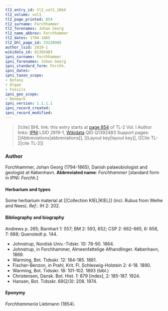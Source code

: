 ```yaml
---
tl2_entry_id: tl2_vol1_1064
tl2_volume: vol1
tl2_page_printed: 854
tl2_surname: Forchhammer
tl2_forenames: Johan Georg
tl2_name_abbrev: Forchhammer
tl2_dates: 1794-1865
tl2_bhl_page_id: 33120985
author_lsid: 2819-1
wikidata_id: Q1392483
ipni_surname: Forchhammer
ipni_forenames: Johan Georg
ipni_standard_form: Forchh.
ipni_dates: 
ipni_taxon_scope: 
- Botany
- Algae
- Fossils
ipni_geo_scope: 
- Denmark
ipni_version: 1.1.1.1
ipni_record_created: 
ipni_record_modified:
---
```


> [!cite] BHL link: this entry starts at [page 854](https://www.biodiversitylibrary.org/page/33120985) of TL-2 Vol. I
> Author links: [IPNI](https://www.ipni.org/a/2819-1) LSID 2819-1, [Wikidata](https://www.wikidata.org/wiki/Q1392483) QID Q1392483
> Support pages: [[Abbreviations|abbreviations]], [[Layout key|layout key]], [[Cite TL-2|cite TL-2]]

### Author

Forchhammer, Johan Georg (1794-1865), Danish palaeobiologist and geologist at København. 
**Abbreviated name**: *Forchhammer* \[standard form in IPNI: *Forchh.*\]

#### Herbarium and types

Some herbarium material at [[Collection KIEL|KIEL]] (incl. Rubus from Weihe and Nees).
*Ref*.: IH 2: 202.

#### Bibliography and biography

Andrews p. 265; Barnhart 1: 557; BM 2: 593, 652; CSP 2: 662-665, 6: 658, 7: 688; Quenstedt p. 144.
- Johnstrup, Nordisk Univ.-Tidskr. 10: 78-90. 1864.
- Johnstrup, in Forchhammer, Almeenfattelige Afhandlinger. København, 1869.
- Warming, Bot. Tidsskr. 12: 184-185. 1881.
- Fischer-Benzon, *in* Prahl, Krit. Fl. Schleswig-Holstein 2: 4-18. 1890.
- Warming, Bot. Tidsskr. 18: 101-102. 1893 (bibl.)
- Christensen, Dansk. Bot. Hist. 1: 879 \[index\], 2: 185-187. 1924.
- Hansen, Bot. Tidsskr. 69(2/3): 208. 1974.

#### Eponymy

*Forchhammeria* Liebmann (1854).

